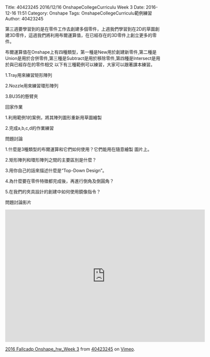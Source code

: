Title: 40423245 2016/12/16 OnshapeCollegeCurriculu Week 3
Date: 2016-12-16 11:51
Category: Onshape
Tags: OnshapeCollegeCurriculu範例練習
Author: 40423245

第三週要學習到的是在零件工作去創建多個零件，上週我們學習到在2D的草圖創建3D零件，這週我們將利用布爾運算值，在已經存在的3D零件上創立更多的零件。

布爾運算值在Onshape上有四種類型，第一種是New用於創建新零件,第二種是Union是用於合併零件,第三種是Subtract是用於移除零件,第四種是Intersect是用於與已經存在的零件相交
以下有三種範例可以練習，大家可以跟著課本練習。

1.Tray用來練習矩形陣列

2.Nozzle用來練習環形陣列

3.BU35的懸臂夾

回家作業

1.利用範例1的案例，將其陣列圖形重新用草圖繪製

2.完成a,b,c,d的作業練習

問題討論

1.什麼是3種類型的布爾運算和它們如何使用？它們能用在隨意繪製
圖片上。

2.矩形陣列和環形陣列之間的主要區別是什麼？

3.用你自己的話來描述什麼是“Top-Down Design”。

4.為什麼要在零件特徵都完成後，再進行倒角及倒圓角？

5.在我們的夾具設計的創建中如何使用鏡像指令？

問題討論影片

<iframe src="https://player.vimeo.com/video/198456379" width="640" height="425" frameborder="0" webkitallowfullscreen mozallowfullscreen allowfullscreen></iframe>
<p><a href="https://vimeo.com/198456379">2016 Fallcadp Onshape_hw_Week 3</a> from <a href="https://vimeo.com/user47996237">40423245</a> on <a href="https://vimeo.com">Vimeo</a>.</p>






